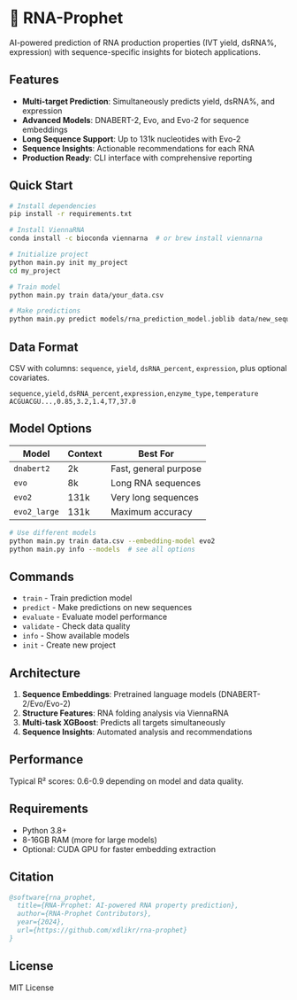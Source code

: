 # 🧬 RNA-Prophet

AI-powered prediction of RNA production properties (IVT yield, dsRNA%, expression) with sequence-specific insights for biotech applications.

## Features

- **Multi-target Prediction**: Simultaneously predicts yield, dsRNA%, and expression
- **Advanced Models**: DNABERT-2, Evo, and Evo-2 for sequence embeddings
- **Long Sequence Support**: Up to 131k nucleotides with Evo-2
- **Sequence Insights**: Actionable recommendations for each RNA
- **Production Ready**: CLI interface with comprehensive reporting

## Quick Start

```bash
# Install dependencies
pip install -r requirements.txt

# Install ViennaRNA
conda install -c bioconda viennarna  # or brew install viennarna

# Initialize project
python main.py init my_project
cd my_project

# Train model
python main.py train data/your_data.csv

# Make predictions
python main.py predict models/rna_prediction_model.joblib data/new_sequences.csv
```

## Data Format

CSV with columns: `sequence`, `yield`, `dsRNA_percent`, `expression`, plus optional covariates.

```csv
sequence,yield,dsRNA_percent,expression,enzyme_type,temperature
ACGUACGU...,0.85,3.2,1.4,T7,37.0
```

## Model Options

| Model | Context | Best For |
|-------|---------|----------|
| `dnabert2` | 2k | Fast, general purpose |
| `evo` | 8k | Long RNA sequences |
| `evo2` | 131k | Very long sequences |
| `evo2_large` | 131k | Maximum accuracy |

```bash
# Use different models
python main.py train data.csv --embedding-model evo2
python main.py info --models  # see all options
```

## Commands

- `train` - Train prediction model
- `predict` - Make predictions on new sequences  
- `evaluate` - Evaluate model performance
- `validate` - Check data quality
- `info` - Show available models
- `init` - Create new project

## Architecture

1. **Sequence Embeddings**: Pretrained language models (DNABERT-2/Evo/Evo-2)
2. **Structure Features**: RNA folding analysis via ViennaRNA
3. **Multi-task XGBoost**: Predicts all targets simultaneously
4. **Sequence Insights**: Automated analysis and recommendations

## Performance

Typical R² scores: 0.6-0.9 depending on model and data quality.

## Requirements

- Python 3.8+
- 8-16GB RAM (more for large models)
- Optional: CUDA GPU for faster embedding extraction

## Citation

```bibtex
@software{rna_prophet,
  title={RNA-Prophet: AI-powered RNA property prediction},
  author={RNA-Prophet Contributors},
  year={2024},
  url={https://github.com/xdlikr/rna-prophet}
}
```

## License

MIT License